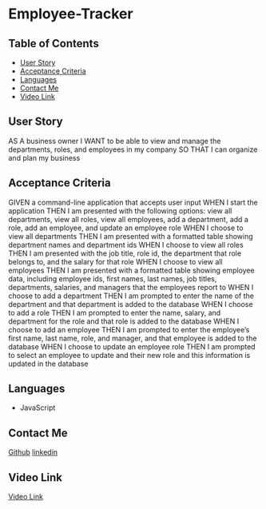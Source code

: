 # Employee-Tracker

## Table of Contents

- [User Story](#User-Story)
- [Acceptance Criteria](#Acceptance-Criteria)
- [Languages](#Languages)
- [Contact Me](#Contact-Me)
- [Video Link](#Video-Link)

## User Story

AS A business owner
I WANT to be able to view and manage the departments, roles, and employees in my company
SO THAT I can organize and plan my business

## Acceptance Criteria

GIVEN a command-line application that accepts user input
WHEN I start the application
THEN I am presented with the following options: view all departments, view all roles, view all employees, add a department, add a role, add an employee, and update an employee role
WHEN I choose to view all departments
THEN I am presented with a formatted table showing department names and department ids
WHEN I choose to view all roles
THEN I am presented with the job title, role id, the department that role belongs to, and the salary for that role
WHEN I choose to view all employees
THEN I am presented with a formatted table showing employee data, including employee ids, first names, last names, job titles, departments, salaries, and managers that the employees report to
WHEN I choose to add a department
THEN I am prompted to enter the name of the department and that department is added to the database
WHEN I choose to add a role
THEN I am prompted to enter the name, salary, and department for the role and that role is added to the database
WHEN I choose to add an employee
THEN I am prompted to enter the employee’s first name, last name, role, and manager, and that employee is added to the database
WHEN I choose to update an employee role
THEN I am prompted to select an employee to update and their new role and this information is updated in the database

## Languages

- JavaScript

## Contact Me

[Github](https://github.com/msnaye)
[linkedin](https://www.linkedin.com/in/mayra-ibarra-78588588/)

## Video Link

[Video Link](chrome-extension://mmeijimgabbpbgpdklnllpncmdofkcpn/app.html#/files/312d03d3-95ee-452e-y102-7f7a41012599)



